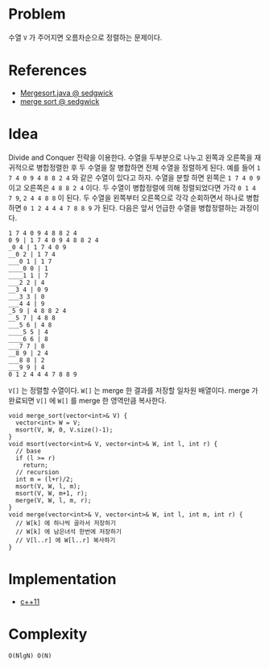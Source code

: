 # Problem

수열 `V` 가 주어지면 오름차순으로 정렬하는 문제이다.

# References

* [Mergesort.java @ sedgwick](https://algs4.cs.princeton.edu/14analysis/Mergesort.java.html)
* [merge sort @ sedgwick](https://algs4.cs.princeton.edu/22mergesort/)

# Idea

Divide and Conquer 전략을 이용한다. 수열을 두부분으로 나누고 왼쪽과
오른쪽을 재귀적으로 병합정렬한 후 두 수열을 잘 병합하면 전체 수열을
정렬하게 된다.  예를 들어 `1 7 4 0 9 4 8 8 2 4` 와 같은 수열이 있다고
하자. 수열을 분할 하면 왼쪽은 `1 7 4 0 9` 이고 오른쪽은 `4 8 8 2 4`
이다. 두 수열이 병합정렬에 의해 정렬되었다면 가각 `0 1 4 7 9`, `2 4 4
8 8` 이 된다. 두 수열을 왼쪽부터 오른쪽으로 각각 순회하면서 하나로
병합하면 `0 1 2 4 4 4 7 8 8 9` 가 된다. 다음은 앞서 언급한 수열을
병합정렬하는 과정이다.

```
1 7 4 0 9 4 8 8 2 4
0 9 | 1 7 4 0 9 4 8 8 2 4
_0 4 | 1 7 4 0 9
__0 2 | 1 7 4
___0 1 | 1 7
____0 0 | 1
____1 1 | 7
___2 2 | 4
__3 4 | 0 9
___3 3 | 0
___4 4 | 9
_5 9 | 4 8 8 2 4
__5 7 | 4 8 8
___5 6 | 4 8
____5 5 | 4
____6 6 | 8
___7 7 | 8
__8 9 | 2 4
___8 8 | 2
___9 9 | 4
0 1 2 4 4 4 7 8 8 9
```

`V[]` 는 정렬할 수열이다. `W[]` 는 merge 한 결과를 저장할 일차원 배열이다. merge 가 완료되면 `V[]` 에 `W[]` 를 merge 한 영역만큼 복사한다.

```
void merge_sort(vector<int>& V) {
  vector<int> W = V;
  msort(V, W, 0, V.size()-1);
}
void msort(vector<int>& V, vector<int>& W, int l, int r) {
  // base
  if (l >= r)
    return;
  // recursion
  int m = (l+r)/2;
  msort(V, W, l, m);
  msort(V, W, m+1, r);
  merge(V, W, l, m, r);
}
void merge(vector<int>& V, vector<int>& W, int l, int m, int r) {
  // W[k] 에 하나씩 골라서 저장하기
  // W[k] 에 남은녀석 한번에 저장하기
  // V[l..r] 에 W[l..r] 복사하기
}
```

# Implementation

* [c++11](a.cpp)

# Complexity

```
O(NlgN) O(N)
```